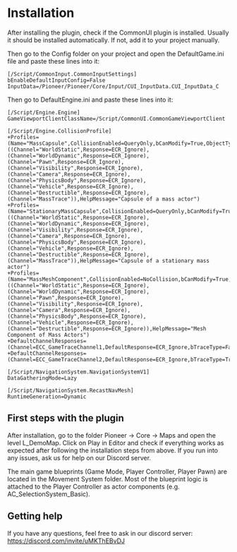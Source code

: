 ﻿---
sidebar_position: 2
---

# Installation

After installing the plugin, check if the CommonUI plugin is installed. 
Usually it should be installed automatically. 
If not, add it to your project manually.

Then go to the Config folder on your project and open the DefaultGame.ini 
file and paste these lines into it:

```
[/Script/CommonInput.CommonInputSettings]
bEnableDefaultInputConfig=False
InputData=/Pioneer/Pioneer/Core/Input/CUI_InputData.CUI_InputData_C
```

Then go to DefaultEngine.ini and paste these lines into it:

```
[/Script/Engine.Engine]
GameViewportClientClassName=/Script/CommonUI.CommonGameViewportClient

[/Script/Engine.CollisionProfile]
+Profiles=(Name="MassCapsule",CollisionEnabled=QueryOnly,bCanModify=True,ObjectTypeName="MassObject",CustomResponses=((Channel="WorldStatic",Response=ECR_Ignore),(Channel="WorldDynamic",Response=ECR_Ignore),(Channel="Pawn",Response=ECR_Ignore),(Channel="Visibility",Response=ECR_Ignore),(Channel="Camera",Response=ECR_Ignore),(Channel="PhysicsBody",Response=ECR_Ignore),(Channel="Vehicle",Response=ECR_Ignore),(Channel="Destructible",Response=ECR_Ignore),(Channel="MassTrace")),HelpMessage="Capsule of a mass actor")
+Profiles=(Name="StationaryMassCapsule",CollisionEnabled=QueryOnly,bCanModify=True,ObjectTypeName="MassObject",CustomResponses=((Channel="WorldStatic",Response=ECR_Ignore),(Channel="WorldDynamic",Response=ECR_Ignore),(Channel="Visibility",Response=ECR_Ignore),(Channel="Camera",Response=ECR_Ignore),(Channel="PhysicsBody",Response=ECR_Ignore),(Channel="Vehicle",Response=ECR_Ignore),(Channel="Destructible",Response=ECR_Ignore),(Channel="MassTrace")),HelpMessage="Capsule of a stationary mass actor")
+Profiles=(Name="MassMeshComponent",CollisionEnabled=NoCollision,bCanModify=True,ObjectTypeName="MassObject",CustomResponses=((Channel="WorldStatic",Response=ECR_Ignore),(Channel="WorldDynamic",Response=ECR_Ignore),(Channel="Pawn",Response=ECR_Ignore),(Channel="Visibility",Response=ECR_Ignore),(Channel="Camera",Response=ECR_Ignore),(Channel="PhysicsBody",Response=ECR_Ignore),(Channel="Vehicle",Response=ECR_Ignore),(Channel="Destructible",Response=ECR_Ignore)),HelpMessage="Mesh Component of Mass Actors")
+DefaultChannelResponses=(Channel=ECC_GameTraceChannel1,DefaultResponse=ECR_Ignore,bTraceType=False,bStaticObject=False,Name="MassObject")
+DefaultChannelResponses=(Channel=ECC_GameTraceChannel2,DefaultResponse=ECR_Ignore,bTraceType=True,bStaticObject=False,Name="MassTrace")

[/Script/NavigationSystem.NavigationSystemV1]
DataGatheringMode=Lazy

[/Script/NavigationSystem.RecastNavMesh]
RuntimeGeneration=Dynamic
```

## First steps with the plugin
After installation, go to the folder Pioneer → Core → Maps and open the level L_DemoMap. Click on Play in Editor and check if everything works as expected after following the installation steps from above. If you run into any issues, ask us for help on our Discord server.

The main game blueprints (Game Mode, Player Controller, Player Pawn) are located in the Movement System folder. Most of the blueprint logic is attached to the Player Controller as actor components (e.g. AC_SelectionSystem_Basic).


## Getting help

If you have any questions, feel free to ask in our discord server: https://discord.com/invite/uMKThEBvDJ
